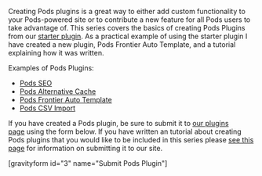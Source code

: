 <script>
{
    "title": "Creating Pods Plugins",
    "excerpt": "Creating Pods plugins is a great way to either add custom functionality to your Pods-powered site or to contribute a new feature for all Pods users to take advantage of.",

    "author": "josh412",
    "termSlugs": {
        "tutorial_type": [
            "advanced", "beginner"
        ]
    },
    "customFields": [
        {"key":"_yoast_wpseo_title", "value": "Creating Pods Plugins- Pods Framework"},
        {"key":"_yoast_wpseo_metadesc", "value": "Learn to create Pods plugins that add custom functionality to your Pods-powered site or contribute a new feature for all Pods users to take advantage of."}
    ]
}
</script>
Creating Pods plugins is a great way to either add custom functionality to your Pods-powered site or to contribute a new feature for all Pods users to take advantage of. This series covers the basics of creating Pods Plugins from our <a href="https://github.com/pods-framework/pods-extend">starter plugin</a>. As a practical example of using the starter plugin I have created a new plugin, Pods Frontier Auto Template, and a tutorial explaining how it was written.

Examples of Pods Plugins:
<ul>
	<li><a title="Pods SEO plugin page on WordPress.org" href="http://wordpress.org/plugins/pods-seo/" target="_blank">Pods SEO</a></li>
	<li><a title="Pods Alternative Cache GitHub repository" href="https://github.com/pods-framework/pods-alternative-cache" target="_blank">Pods Alternative Cache</a></li>
	<li><a href="https://github.com/pods-framework/pods-frontier-auto-template">Pods Frontier Auto Template</a></li>
	<li><a title="Pods CSV import WordPress.org download page" href="http://wordpress.org/plugins/csv-importer-for-pods/" target="_blank">Pods CSV Import</a></li>
</ul>
If you have created a Pods plugin, be sure to submit it to <a href="http://pods.io/plugins/" target="_blank">our plugins page</a> using the form below. If you have written an tutorial about creating Pods plugins that you would like to be included in this series please <a href="http://pods.io/?p=180612" target="_blank">see this page</a> for information on submitting it to our site.

[gravityform id="3" name="Submit Pods Plugin"]
